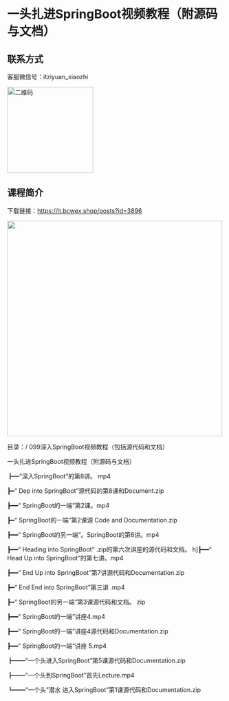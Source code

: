 # 一头扎进SpringBoot视频教程（附源码与文档）

## 联系方式

客服微信号：itziyuan_xiaozhi

<img src="https://ziyuanyun.oss-cn-guangzhou.aliyuncs.com/common/20240614073449/666b82192834a.jpg" width="200" height="200" alt="二维码">

## 课程简介

下载链接：https://it.bcwex.shop/posts?id=3896

<img src="https://ziyuanyun.oss-cn-guangzhou.aliyuncs.com/yun/20240515185410/664494529dd30.jpg" width="500" alt="">

  目录：/ 099深入SpringBoot视频教程（包括源代码和文档）

 一头扎进SpringBoot视频教程（附源码与文档）



 ┣━“深入SpringBoot”的第8讲。 mp4

 ┣━“ Dep into SpringBoot”源代码的第8课和Document.zip

 ┣━━“ SpringBoot的一端”第2课。mp4

 ┣━“ SpringBoot的一端”第2课源 Code and Documentation.zip

 ┣━━“ SpringBoot的另一端”。SpringBoot的第6讲。mp4

 ┣━━“ Heading into SpringBoot” .zip的第六次讲座的源代码和文档。 h]┣━━“ Head Up into SpringBoot”的第七讲。mp4

 ┣━━“ End Up into SpringBoot”第7讲源代码和Documentation.zip

 ┣━“ End End into SpringBoot”第三讲 .mp4

 ┣━“ SpringBoot的另一端”第3课源代码和文档。 zip

 ┣━━“ SpringBoot的一端”讲座4.mp4

 ┣━━“ SpringBoot的一端”讲座4源代码和Documentation.zip

 ┣━━“ SpringBoot的一端”讲座 5.mp4

 ┣━━“一个头进入SpringBoot”第5课源代码和Documentation.zip

 ┣━━“一个头到SpringBoot”首先Lecture.mp4

 ┗━━“一个头”潜水 进入SpringBoot”第1课源代码和Documentation.zip

  